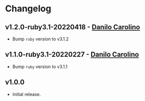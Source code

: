 # Changelog

## v1.2.0-ruby3.1-20220418 - [Danilo Carolino](@danilogco)

* Bump `ruby` version to v3.1.2

## v1.1.0-ruby3.1-20220227 - [Danilo Carolino](@danilogco)

* Bump `ruby` version to v3.1.1

## v1.0.0

* Initial release.
